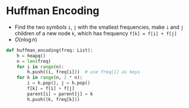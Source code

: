 # Huffman Encoding

- Find the two symbols `i`, `j` with the smallest frequencies, make `i` and `j` children of a new node `k`, which has frequency `f[k] = f[i] + f[j]`
- $O(n\log n)$

```py
def huffman_encoding(freq: List):
    h = heapq()
    n = len(freq)
    for i in range(n):
        h.push((i, freq[i]))  # use freq[i] as keys
    for k in range(n, 2 * n):
        i = h.pop(), j = h.pop()
        f[k] = f[i] + f[j]
        parent[i] = parent[j] = k
        h.push((k, freq[k]))
```
